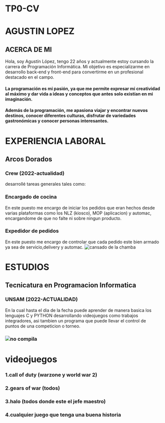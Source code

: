 # TP0-CV
# AGUSTIN LOPEZ
## ACERCA DE MI
Hola, soy Agustín López, tengo 22 años y actualmente estoy cursando la carrera de Programación Informática. Mi objetivo es especializarme en desarrollo back-end y front-end para convertirme en un profesional destacado en el campo.
#### La programación es mi pasión, ya que me permite expresar mi creatividad al máximo y dar vida a ideas y conceptos que antes solo existían en mi imaginación.
#### Además de la programación, me apasiona viajar y encontrar nuevos destinos, conocer diferentes culturas, disfrutar de variedades gastronómicas y conocer personas interesantes.
 # EXPERIENCIA LABORAL
## Arcos Dorados
### Crew (2022-actualidad)
desarrollé tareas generales tales como:
### Encargado de cocina
En este puesto me encargo de iniciar los pedidos que eran hechos desde varias plataformas como los NLZ (kiosco), MOP (aplicacion) y automac, encargandome de que no falte ni sobre ningun producto.
### Expedidor de pedidos
En este puesto me encargo de controlar que cada pedido este bien armado ya sea de servicio,delivery y automac.
![cansado de la chamba](https://cdn.memegenerator.es/imagenes/memes/thumb/33/18/33180148.jpg)

# ESTUDIOS
## Tecnicatura en Programacion Informatica
### UNSAM (2022-ACTUALIDAD)
En la cual hasta el dia de la fecha puede aprender de manera basica los lenguajes C y PYTHON desarrollando videojuegos como trabajos integradores, asi tambien un programa que puede llevar el control de puntos de una competicion o torneo.

### ![no compila](https://tecnofacts.mx/wp-content/uploads/2018/11/memes-de-programadores-1.jpg)
# videojuegos
### 1.call of duty (warzone y world war 2)                                                  
### 2.gears of war (todos)
### 3.halo (todos donde este el jefe maestro)
### 4.cualquier juego que tenga una buena historia

